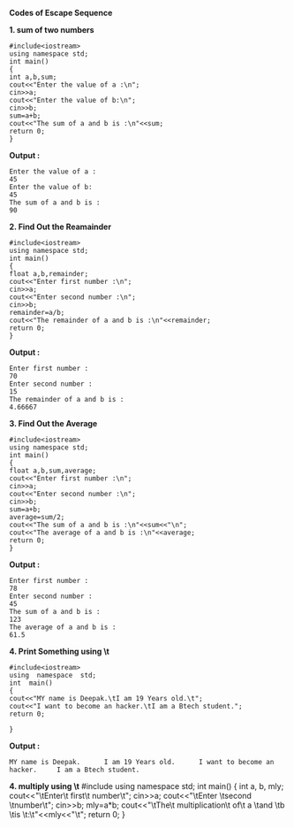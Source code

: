 **Codes of Escape Sequence**


**1. sum of two numbers**
```
#include<iostream>
using namespace std;
int main()
{
int a,b,sum;
cout<<"Enter the value of a :\n";
cin>>a;
cout<<"Enter the value of b:\n";
cin>>b;
sum=a+b;
cout<<"The sum of a and b is :\n"<<sum;
return 0;
}
```

**Output :**
```
Enter the value of a :
45
Enter the value of b:
45
The sum of a and b is :
90
```
**2. Find Out the Reamainder** 
```
#include<iostream>
using namespace std;
int main()
{
float a,b,remainder;
cout<<"Enter first number :\n";
cin>>a;
cout<<"Enter second number :\n";
cin>>b;
remainder=a/b;
cout<<"The remainder of a and b is :\n"<<remainder;
return 0;
}
```
**Output :**
```
Enter first number :
70
Enter second number :
15
The remainder of a and b is :
4.66667
```
**3. Find Out the Average**
```
#include<iostream>
using namespace std;
int main()
{
float a,b,sum,average;
cout<<"Enter first number :\n";
cin>>a;
cout<<"Enter second number :\n";
cin>>b;
sum=a+b;
average=sum/2;
cout<<"The sum of a and b is :\n"<<sum<<"\n";
cout<<"The average of a and b is :\n"<<average;
return 0;
}
```
**Output :**
```
Enter first number :
78
Enter second number :
45
The sum of a and b is :
123
The average of a and b is :
61.5
```
**4. Print Something using \t**
```
#include<iostream>
using  namespace  std;
int  main()
{
cout<<"MY name is Deepak.\tI am 19 Years old.\t";
cout<<"I want to become an hacker.\tI am a Btech student.";
return 0;

}
```
**Output :**
```
MY name is Deepak.      I am 19 Years old.      I want to become an hacker.     I am a Btech student.
```
**4. multiply using \t**
#include<iostream>
using namespace std;
int main()
{
int a, b, mly;
cout<<"\tEnter\t first\t number\t";
cin>>a;
cout<<"\tEnter \tsecond \tnumber\t";
cin>>b;
mly=a*b;
cout<<"\tThe\t multiplication\t of\t a \tand \tb \tis \t:\t"<<mly<<"\t";
return 0;
}


<!--stackedit_data:
eyJoaXN0b3J5IjpbLTE5ODU1MzMwODUsLTM3MDIyODM5LC0yND
c3NDI4MDMsMzY1MTczNDM2LC0xMDYwMjQyNDg1LDEzMjMzOTAx
MDksMTk0MDAyMTE2MSwtMTc0OTUxNDY1LDkxNjk4NTY4MF19
-->